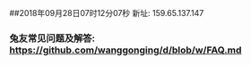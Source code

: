 ##2018年09月28日07时12分07秒 新址: 159.65.137.147
### 兔友常见问题及解答: https://github.com/wanggonging/d/blob/w/FAQ.md
